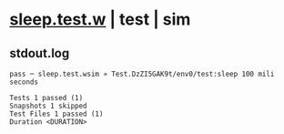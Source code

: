 # [sleep.test.w](../../../../../../examples/tests/sdk_tests/util/sleep.test.w) | test | sim

## stdout.log
```log
pass ─ sleep.test.wsim » Test.DzZI5GAK9t/env0/test:sleep 100 mili seconds

Tests 1 passed (1)
Snapshots 1 skipped
Test Files 1 passed (1)
Duration <DURATION>
```

